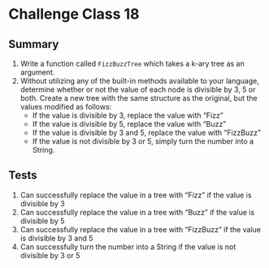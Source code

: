 # Challenge Class 18

## Summary 

1. Write a function called `FizzBuzzTree` which takes a k-ary tree as an argument.
2. Without utilizing any of the built-in methods available to your language, determine whether or not the value of each node is divisible by 3, 5 or both. Create a new tree with the same structure as the original, but the values modified as follows:
    - If the value is divisible by 3, replace the value with “Fizz”
    - If the value is divisible by 5, replace the value with “Buzz”
    - If the value is divisible by 3 and 5, replace the value with “FizzBuzz”
    - If the value is not divisible by 3 or 5, simply turn the number into a String.

## Tests

1. Can successfully replace the value in a tree with “Fizz” if the value is divisible by 3
2. Can successfully replace the value in a tree with “Buzz” if the value is divisible by 5
3. Can successfully replace the value in a tree with “FizzBuzz” if the value is divisible by 3 and 5
4. Can successfully turn the number into a String if the value is not divisible by 3 or 5

